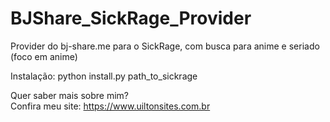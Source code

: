 # BJShare_SickRage_Provider

Provider do bj-share.me para o SickRage, com busca para anime e seriado (foco em anime)

Instalação: python install.py path_to_sickrage

Quer saber mais sobre mim?  
Confira meu site: https://www.uiltonsites.com.br
